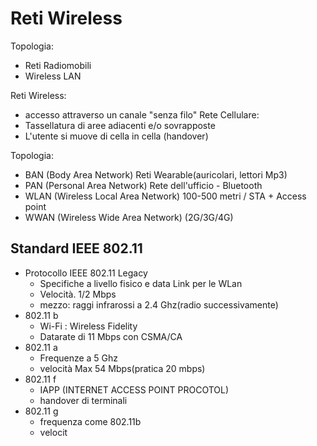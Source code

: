 # Reti Wireless

Topologia:
- Reti Radiomobili 
- Wireless LAN

Reti Wireless:
- accesso attraverso un canale "senza filo"
Rete Cellulare:
- Tassellatura di aree adiacenti e/o sovrapposte
- L'utente si muove di cella in cella (handover)

Topologia:
- BAN (Body Area Network)
Reti Wearable(auricolari, lettori Mp3)
- PAN (Personal Area Network)
Rete dell'ufficio - Bluetooth
- WLAN (Wireless Local Area Network)
100-500 metri / STA + Access point
- WWAN (Wireless Wide Area Network)
(2G/3G/4G)
 
 ## Standard IEEE 802.11
- Protocollo IEEE 802.11 Legacy
	- Specifiche a livello fisico e data Link per le WLan
	- Velocità. 1/2 Mbps
	- mezzo: raggi infrarossi a 2.4 Ghz(radio successivamente)
- 802.11 b
	- Wi-Fi : Wireless Fidelity
	- Datarate di 11 Mbps con CSMA/CA
- 802.11 a
	- Frequenze a 5 Ghz
	- velocità Max 54 Mbps(pratica 20 mbps)
- 802.11 f
	- IAPP (INTERNET ACCESS POINT PROCOTOL)
	- handover di terminali
- 802.11 g
	- frequenza come 802.11b
	- velocit
<!--stackedit_data:
eyJoaXN0b3J5IjpbLTE0NjkzNDg3MCwtOTc4OTg2NTQ3XX0=
-->